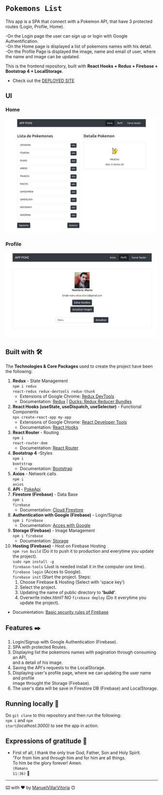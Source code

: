 # `Pokemons List`

This app is a SPA that connect with a Pokemon API, that have 3 protected routes (Login, Profile, Home). <br />

-On the Login page the user can sign up or login with Google Authentification. <br />
-On the Home page is displayed a list of pokemons names with his detail. <br />
-On the Profile Page is displayed the image, name and email of user, where the name and image can be updated. <br />

This is the frontend repository, built with **React Hooks + Redux + Firebase + Bootstrap 4 + LocalStorage**. <br />
* Check out the [DEPLOYED SITE](https://react-redux-pokemonslist.web.app/)

## UI

### Home

![Home](screenshots/inicio.png)

### Profile

![Profile](screenshots/perfil.png)

## Built with 🛠️

The **Technologies & Core Packages** used to create the project have been the following:

1. **Redux** - State Management <br />
   <code>npm i redux react-redux redux-devtools redux-thunk</code> <br />
    - Extensions of Google Chrome: [Redux DevTools](https://chrome.google.com/webstore/detail/redux-devtools/lmhkpmbekcpmknklioeibfkpmmfibljd?utm_source=chrome-ntp-icon)<br />
    - Documentation: [Redux](https://es.redux.js.org/) | [Ducks: Redux Reducer Bundles](https://github.com/erikras/ducks-modular-redux#the-proposal) <br />
2. **React Hooks (useState, useDispatch, useSelector)** - Functional Components <br />
   <code>npx create-react-app my-app</code> <br />
   - Extensions of Google Chrome: [React Developer Tools](https://chrome.google.com/webstore/detail/react-developer-tools/fmkadmapgofadopljbjfkapdkoienihi?utm_source=chrome-ntp-icon)<br />
   - Documentation: [React Hooks](https://es.reactjs.org/docs/hooks-intro.html) <br />
3. **React Router** - Routing <br />
   <code>npm i react-router-dom</code> <br />
   - Documentation: [React Router](https://reactrouter.com/web/guides/quick-start) <br />
4. **Bootstrap 4** -Styles <br />
   <code>npm i bootstrap</code> <br />
   - Documentation: [Bootstrap](https://getbootstrap.com/docs/4.5/getting-started/introduction/) <br />
5. **Axios** - Network calls <br />
   <code>npm i axios</code> <br />
6. **API** - [PokeApi](https://pokeapi.co/) <br />
7. **Firestore (Firebase)** - Data Base <br />
   <code>npm i firebase</code> <br />
   - Documentation: [Cloud Firestore](https://firebase.google.com/docs/firestore?hl=es)<br />
8. **Authentication with Google (Firebase)** - Login/Signup <br />
   <code>npm i firebase</code> <br />
   - Documentation: [Acces with Google](https://firebase.google.com/docs/auth/web/google-signin#handle_the_sign-in_flow_with_the_firebase_sdk)<br />
9. **Storage (Firebase)** - Image Management <br />
   <code>npm i firebase</code> <br />
   - Documentation: [Storage](https://firebase.google.com/docs/storage/web/start?hl=es)<br />
10. **Hosting (Firebase)** - Host on Firebase Hosting <br />
   <code>npm run build</code> (Do it to push it to production and everytime you  update the project). <br />
   <code>sudo npm install -g firebase-tools</code> (Just is needed install it in the computer one time).<br />
   <code>firebase login</code> (Acces to Google).<br />
   <code>firebase init</code> (Start the project. Steps: <br />
    1. Choose Firebase & Hosting (Select with 'space key')
    2. Select the project.
    3. Updating the name of public directory to **'build'**.
    4. Overwrite index.html? NO 
   <code>firebase deploy</code> (Do it everytime you update the project). <br />
  - Documentation: [Basic security rules of Firebase](https://firebase.google.com/docs/rules/basics)<br />


## Features ✒️

1. Login/Signup with Google Authentication (Firebase).
2. SPA with protected Routes.
3. Displaying list the pokemons names with pagination through consuming an API, <br />
and  a detail of his image.
4. Saving the API's requests to the LocalStorage.
5. Displaying user's profile page, where we can updating the user name and profile <br />
image throught the Storage (Firebase).
6. The user's data will be save in Firestore DB (Firebase) and LocalStorage.


## Running locally 🔧

Do <code>git clone</code> to this repository and then run the following:<br /> 
<code>npm i</code> and <code>npm start</code>*(localhost:3000)* to see the app in action.


## Expressions of gratitude 🎁

* First of all, I thank the only true God, Father, Son and Holy Spirit. <br />
"For from him and through him and for him are all things. <br />
To him be the glory forever! Amen. <br />
<code>(Romans 11:36)</code> 📢

---
⌨️ with ❤️ by [ManuelVillarVitoria](https://github.com/ManuelVillarVitoria) 😊


